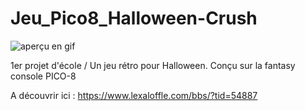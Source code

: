 # Jeu_Pico8_Halloween-Crush

![aperçu en gif](https://github.com/violaine-drt/Jeu_Pico8_Halloween-Crush/blob/main/game.gif)


1er projet d'école / Un jeu rétro pour Halloween. Conçu sur la fantasy console PICO-8

A découvrir ici : https://www.lexaloffle.com/bbs/?tid=54887
